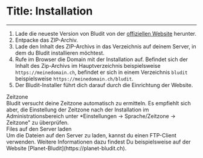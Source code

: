 # Title: Installation
<!-- Position: 3 -->
---
1. Lade die neueste Version von Bludit von der [offiziellen Website](https://www.bludit.com/de/) herunter.
2. Entpacke das ZIP-Archiv.
3. Lade den Inhalt des ZIP-Archivs in das Verzeichnis auf deinem Server, in dem du Bludit installieren möchtest.
4. Rufe im Browser die Domain mit der Installation auf. Befindet sich der Inhalt des Zip-Archivs im Hauptverzeichnis beispielsweise `https://meinedomain.ch`, befindet er sich in einem Verzeichnis `bludit` beispielsweise `https://meinedomain.ch/bludit`.
5. Der Bludit-Installer führt dich darauf durch die Einrichtung der Website.

<div class="note">
<div class="title">Zeitzone</div>
Bludit versucht deine Zeitzone automatisch zu ermitteln. Es empfiehlt sich aber, die Einstellung der Zeitzone nach der Installation   im Administrationsbereich unter *Einstellungen -> Sprache/Zeitzone -> Zeitzone" zu überprüfen.
</div>

<div class="note">
<div class="title">Files auf den Server laden</div>
Um die Dateien auf den Server zu laden, kannst du einen FTP-Client verwenden. Weitere Informationen dazu findest Du beispielsweise auf der Website [Planet-Bludit](https://planet-bludit.ch).
</div>
